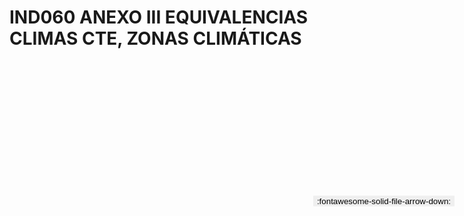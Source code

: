 
# IND060 ANEXO III EQUIVALENCIAS CLIMAS CTE, ZONAS CLIMÁTICAS

<a href='../IND060 ANEXO III EQUIVALENCIAS CLIMAS CTE, ZONAS CLIMÁTICAS.pdf' download>
<button class='md-button -primary' 
id='download-btn' style="position: fixed; top: 10%; right: 20px; 
        transform: translateY(-50%); z-index: 1000;  border: none; ">
:fontawesome-solid-file-arrow-down: 
</button>
</a>

<div 
    id='../IND060 ANEXO III EQUIVALENCIAS CLIMAS CTE, ZONAS CLIMÁTICAS.pdf' 
    data-pdf-url='../IND060 ANEXO III EQUIVALENCIAS CLIMAS CTE, ZONAS CLIMÁTICAS.pdf'
    style=' width: 100%; height: auto;overflow: auto;'>
</div>

